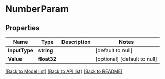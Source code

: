 # NumberParam

## Properties
Name | Type | Description | Notes
------------ | ------------- | ------------- | -------------
**InputType** | **string** |  | [default to null]
**Value** | **float32** |  | [optional] [default to null]

[[Back to Model list]](../README.md#documentation-for-models) [[Back to API list]](../README.md#documentation-for-api-endpoints) [[Back to README]](../README.md)


